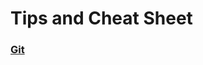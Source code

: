 # Tips and Cheat Sheet
### [Git](https://github.com/ashkan-zs/tips/blob/master/git_commands_and_tips.md)
